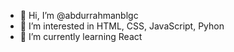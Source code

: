 - 👋 Hi, I’m @abdurrahmanblgc
- 👀 I’m interested in HTML, CSS, JavaScript, Pyhon
- 🌱 I’m currently learning React

